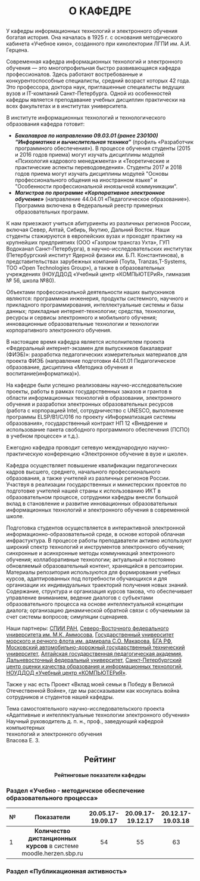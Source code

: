 # <p align='center'> О КАФЕДРЕ </p>

У кафедры информационных технологий и электронного обучения богатая история. Она началась в 1925 г. с основания методического кабинета «Учебное кино», созданного при кинолектории ЛГПИ им. А.И. Герцена.

Современная кафедра информационных технологий и электронного обучения — это многопрофильная быстро развивающаяся кафедра профессионалов. Здесь работают востребованные и конкурентоспособные специалисты, средний возраст которых 42 года. Это профессора, доктора наук, приглашенные специалисты ведущих вузов и IT-компаний Санкт-Петербурга. Одной из особенностей кафедры является преподавание учебных дисциплин практически на всех факультетах и в институтах университета.

В институте информационных технологий и технологического образования кафедра готовит:

* **_Бакалавров по направлению 09.03.01 (ранее 230100) “Информатика и вычислительная техника”_** (профиль «Разработчик программного обеспечения»). В процессе обучения студенты (2015 и 2016 годов приема) могут изучать дисциплины модулей «Психология кадрового менеджмента» и «Теоретические и практические аспекты переводоведения». Студенты 2017 и 2018 годов приема могут изучать дисциплины модулей "Основы професcионального общения на иностранном языке" и "Особенности профеcсиональной иноязычной коммуникации".  
* **_Магистров по программе «Корпоративное электронное обучение»_** (направление 44.04.01 «Педагогическое образование»). Программа включена в Федеральный реестр примерных образовательных программ.  

К нам приезжают учиться абитуриенты из различных регионов России, включая Север, Алтай, Сибирь, Якутию, Дальний Восток. Наши студенты стажируются в европейских вузах и проходят практику на крупнейших предприятиях (ООО «Газпром трансгаз Ухта», ГУП Водоканал Санкт-Петербурга), в научно-исследовательских институтах (Петербургский институт Ядерной физики им. Б.П. Константинова), в представительствах зарубежных компаний (Toyta, Tranzas,T-Systems, ТОО «Open Technologies Group»), а также в образовательных учреждениях (НОУДДОД «Учебный центр «КОМПЬЮТЕРиЯ», гимназия № 56, школа №80).

Объектами профессиональной деятельности наших выпускников являются: программная инженерия, продукты системного, научного и прикладного программирования, интеллектуальные системы и базы данных; прикладные интернет-технологии; средства, технологии, ресурсы и сервисы электронного и мобильного обучения; инновационные образовательные технологии и технологии корпоративного электронного обучения.

В настоящее время кафедра является исполнителем проекта «Федеральный интернет-экзамен для выпускников бакалавриат (ФИЭБ)»: разработка педагогических измерительных материалов для проекта ФИЭБ (направление подготовки 44.01.01 Педагогическое образование, дисциплина «Методика обучения и воспитание(информатика)»).

На кафедре были успешно реализованы научно-исследовательские проекты, работы в рамках государственных заказов и грантов в области информационных технологий в образовании, электронного обучения и разработки электронных образовательных ресурсов (работа с корпорацией Intel, сотрудничество с UNESCO, выполнение программы ELSP/B1/C/016 по проекту «Информатизация системы образования», государственный контракт НП 12 «Внедрение и использование пакета свободного программного обеспечения (ПСПО) в учебном процессе» и т.д.).

Ежегодно кафедра проводит сетевую международную научно-практическую конференцию «Электронное обучение в вузе и школе».

Кафедра осуществляет повышение квалификации педагогических кадров высшего, среднего, начального профессионального образования, а также учителей из различных регионов России. Участвуя в реализации государственных и министерских проектов по подготовке учителей нашей страны к использованию ИКТ в образовательном процессе, сотрудники кафедры внесли большой вклад в становление и развитие инновационных образовательных информационных технологий и электронного обучения в современной школе.

Подготовка студентов осуществляется в интерактивной электронной информационно-образовательной среде, в основе которой облачная инфрастуктура. В процессе работы преподаватели активно используют широкий спектр технологий и инструментов электронного обучения; синхронные и асинхронные методы коммуникаций электронного обучения; коллаборативные технологии; актуальный и постоянно обновляемый образовательный контент, хранящийся в репозитории. Материалы репозитория используются для формирования учебных курсов, адаптированных под потребности обучающихся и для организации их индивидуальных траекторий получения новых знаний. Содержание, структура и организация курсов такова, что обеспечивает управление вниманием, ведение диалогов с субъектами образовательного процесса на основе интеллектуальной концепции диалога; организацию динамической обратной связи с обучаемыми за счет системы вопросов; симуляции сценариев.

Наши партнеры: [СПИИ РАН](http://www.spiiras.nw.ru/), [Северо-Восточного федерального университета им. М.К. Аммосова](https://www.s-vfu.ru/), [Государственный университет морского и речного флота им. адмирала С.О. Макарова](https://gumrf.ru/), [БГА РФ](http://www.bgarf.ru/), [Московский автомобильно-дорожный государственный технический университет](http://www.madi.ru/), [Алтайская государственная педагогическая академия](https://www.altspu.ru/), [Дальневосточный федеральный университет](https://www.dvfu.ru/), [Санкт-Петербургский центр оценки качества образования и информационных технологий](https://rcokoit.ru/), [НОУДДОД «Учебный центр «КОМПЬЮТЕРиЯ»](https://www.computeria.ru/).

Также у нас есть Проект «Вклад моей семьи в Победу в Великой Отечественной Войне», где мы рассказываем как коснулась война сотрудников и студентов нашей кафедры.

Тема самостоятельного научно-исследовательского проекта  
«Адаптивные и интеллектуальные технологии электронного обучения»  
Научный руководитель д. п. н., проф., заведующий кафедрой компьютерных  
технологий и электронного обучения  
Власова Е. З.  
## <p align='center'> Рейтинг </p>
#### <p align='center'> Рейтинговые показатели кафедры </p>
### Раздел «Учебно - методичское обеспечение образовательного процесса»
№         | Показатели | 20.05.17-19.09.17 | 20.09.17-19.12.17 | 20.12.17-19.03.18 | 20.03.17-19.05.18 | 20.05.17-19.09.18 | 20.09.18-19.12.18
:----- |:-----:|:-----:|:-----:|:-----:|:-----:|:-----:|-----:|
1  | **Количество дистанционных курсов**  в системе moodle.herzen.sbp.ru| 54 | 55 | 63 | 66 | 85 | 102
### Раздел «Публикационная активность»
